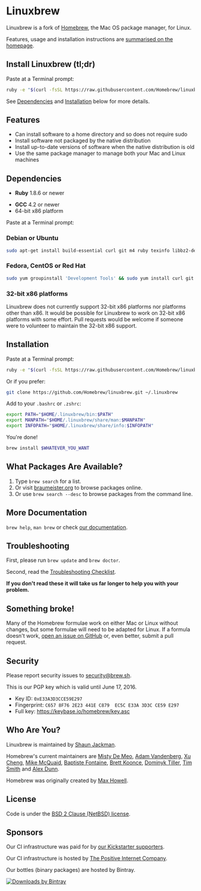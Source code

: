 # Linuxbrew

Linuxbrew is a fork of [Homebrew](http://brew.sh), the Mac OS package manager, for Linux.

Features, usage and installation instructions are [summarised on the homepage](http://brew.sh/linuxbrew/).

Install Linuxbrew (tl;dr)
-------------------------

Paste at a Terminal prompt:

``` sh
ruby -e "$(curl -fsSL https://raw.githubusercontent.com/Homebrew/linuxbrew/go/install)"
```

See [Dependencies](#dependencies) and [Installation](#installation) below for more details.

Features
--------

+ Can install software to a home directory and so does not require sudo
+ Install software not packaged by the native distribution
+ Install up-to-date versions of software when the native distribution is old
+ Use the same package manager to manage both your Mac and Linux machines

Dependencies
------------

* **Ruby** 1.8.6 or newer
+ **GCC** 4.2 or newer
+ 64-bit x86 platform

Paste at a Terminal prompt:

### Debian or Ubuntu

```sh
sudo apt-get install build-essential curl git m4 ruby texinfo libbz2-dev libcurl4-openssl-dev libexpat-dev libncurses-dev zlib1g-dev
```

### Fedora, CentOS or Red Hat

```sh
sudo yum groupinstall 'Development Tools' && sudo yum install curl git irb m4 ruby texinfo bzip2-devel curl-devel expat-devel ncurses-devel zlib-devel
```

### 32-bit x86 platforms

Linuxbrew does not currently support 32-bit x86 platforms nor platforms other than x86. It would be possible for Linuxbrew to work on 32-bit x86 platforms with some effort. Pull requests would be welcome if someone were to volunteer to maintain the 32-bit x86 support.

Installation
------------

Paste at a Terminal prompt:

``` sh
ruby -e "$(curl -fsSL https://raw.githubusercontent.com/Homebrew/linuxbrew/go/install)"
```

Or if you prefer:

```sh
git clone https://github.com/Homebrew/linuxbrew.git ~/.linuxbrew
```

Add to your `.bashrc` or `.zshrc`:

```sh
export PATH="$HOME/.linuxbrew/bin:$PATH"
export MANPATH="$HOME/.linuxbrew/share/man:$MANPATH"
export INFOPATH="$HOME/.linuxbrew/share/info:$INFOPATH"
```

You're done!

```sh
brew install $WHATEVER_YOU_WANT
```

## What Packages Are Available?
1. Type `brew search` for a list.
2. Or visit [braumeister.org](http://braumeister.org) to browse packages online.
3. Or use `brew search --desc` to browse packages from the command line.

## More Documentation
`brew help`, `man brew` or check [our documentation](https://github.com/Homebrew/linuxbrew/tree/master/share/doc/homebrew#readme).

## Troubleshooting
First, please run `brew update` and `brew doctor`.

Second, read the [Troubleshooting Checklist](https://github.com/Homebrew/linuxbrew/blob/master/share/doc/homebrew/Troubleshooting.md#troubleshooting).

**If you don't read these it will take us far longer to help you with your problem.**

## Something broke!

Many of the Homebrew formulae work on either Mac or Linux without changes, but some formulae will need to be adapted for Linux. If a formula doesn't work, [open an issue on GitHub](https://github.com/Homebrew/linuxbrew/issues) or, even better, submit a pull request.

## Security
Please report security issues to security@brew.sh.

This is our PGP key which is valid until June 17, 2016.
* Key ID: `0xE33A3D3CCE59E297`
* Fingerprint: `C657 8F76 2E23 441E C879  EC5C E33A 3D3C CE59 E297`
* Full key: https://keybase.io/homebrew/key.asc

## Who Are You?
Linuxbrew is maintained by [Shaun Jackman](https://github.com/sjackman).

Homebrew's current maintainers are [Misty De Meo](https://github.com/mistydemeo), [Adam Vandenberg](https://github.com/adamv), [Xu Cheng](https://github.com/xu-cheng), [Mike McQuaid](https://github.com/mikemcquaid), [Baptiste Fontaine](https://github.com/bfontaine), [Brett Koonce](https://github.com/asparagui), [Dominyk Tiller](https://github.com/DomT4), [Tim Smith](https://github.com/tdsmith) and [Alex Dunn](https://github.com/dunn).

Homebrew was originally created by [Max Howell](https://github.com/mxcl).

## License
Code is under the [BSD 2 Clause (NetBSD) license](https://github.com/Homebrew/homebrew/tree/master/LICENSE.txt).

## Sponsors
Our CI infrastructure was paid for by [our Kickstarter supporters](https://github.com/Homebrew/homebrew/blob/master/SUPPORTERS.md).

Our CI infrastructure is hosted by [The Positive Internet Company](http://www.positive-internet.com).

Our bottles (binary packages) are hosted by Bintray.

[![Downloads by Bintray](https://bintray.com/docs/images/downloads_by_bintray_96.png)](https://bintray.com/homebrew)
